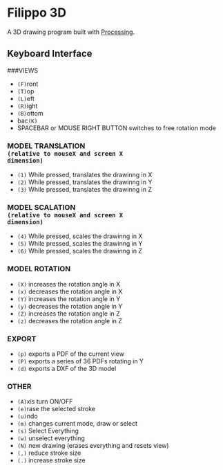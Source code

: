 # Filippo 3D

A 3D drawing program built with [Processing](http://www.processing.org).

## Keyboard Interface
###VIEWS
 *  <code>(F)</code>ront
 *  <code>(T)</code>op
 *  <code>(L)</code>eft
 *  <code>(R)</code>ight
 *  <code>(B)</code>ottom
 *  bac<code>(K)</code>
 *  SPACEBAR or MOUSE RIGHT BUTTON switches to free rotation mode
 
### MODEL TRANSLATION<br><code>(relative to mouseX and screen X dimension)</code>
 *  <code>(1)</code> While pressed, translates the drawinng in X
 *  <code>(2)</code> While pressed, translates the drawinng in Y
 *  <code>(3)</code> While pressed, translates the drawinng in Z
 
### MODEL SCALATION<br><code>(relative to mouseX and screen X dimension)</code>
 *  <code>(4)</code> While pressed, scales the drawinng in X
 *  <code>(5)</code> While pressed, scales the drawinng in Y
 *  <code>(6)</code> While pressed, scales the drawinng in Z
 
### MODEL ROTATION
 *  <code>(X)</code> increases the rotation angle in X
 *  <code>(x)</code> decreases the rotation angle in X
 *  <code>(Y)</code> increases the rotation angle in Y
 *  <code>(y)</code> decreases the rotation angle in Y
 *  <code>(Z)</code> increases the rotation angle in Z
 *  <code>(z)</code> decreases the rotation angle in Z
 
### EXPORT
 *  <code>(p)</code> exports a PDF of the current view
 *  <code>(P)</code> exports a series of 36 PDFs rotating in Y
 *  <code>(d)</code> exports a DXF of the 3D model
 
###  OTHER
 *  <code>(A)</code>xis turn ON/OFF
 *  <code>(e)</code>rase the selected stroke
 *  <code>(u)</code>ndo
 *  <code>(m)</code> changes current mode, draw or select
 *  <code>(s)</code> Select Everything
 *  <code>(w)</code> unselect everything
 *  <code>(N)</code> new drawing (erases everything and resets view)
 *  <code>(,)</code> reduce stroke size
 *  <code>(.)</code> increase stroke size